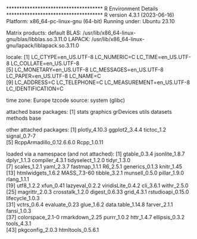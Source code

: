 ************************************* R Environment Details *************************************
R version 4.3.1 (2023-06-16)
Platform: x86_64-pc-linux-gnu (64-bit)
Running under: Ubuntu 23.10

Matrix products: default
BLAS:   /usr/lib/x86_64-linux-gnu/blas/libblas.so.3.11.0 
LAPACK: /usr/lib/x86_64-linux-gnu/lapack/liblapack.so.3.11.0

locale:
 [1] LC_CTYPE=en_US.UTF-8       LC_NUMERIC=C               LC_TIME=en_US.UTF-8        LC_COLLATE=en_US.UTF-8    
 [5] LC_MONETARY=en_US.UTF-8    LC_MESSAGES=en_US.UTF-8    LC_PAPER=en_US.UTF-8       LC_NAME=C                 
 [9] LC_ADDRESS=C               LC_TELEPHONE=C             LC_MEASUREMENT=en_US.UTF-8 LC_IDENTIFICATION=C       

time zone: Europe
tzcode source: system (glibc)

attached base packages:
[1] stats     graphics  grDevices utils     datasets  methods   base     

other attached packages:
[1] plotly_4.10.3            ggplot2_3.4.4            tictoc_1.2               signal_0.7-7            
[5] RcppArmadillo_0.12.6.6.0 Rcpp_1.0.11             

loaded via a namespace (and not attached):
 [1] gtable_0.3.4      jsonlite_1.8.7    dplyr_1.1.3       compiler_4.3.1    tidyselect_1.2.0  tidyr_1.3.0      
 [7] scales_1.2.1      yaml_2.3.7        fastmap_1.1.1     R6_2.5.1          generics_0.1.3    knitr_1.45       
[13] htmlwidgets_1.6.2 MASS_7.3-60       tibble_3.2.1      munsell_0.5.0     pillar_1.9.0      rlang_1.1.1      
[19] utf8_1.2.2        xfun_0.41         lazyeval_0.2.2    viridisLite_0.4.2 cli_3.6.1         withr_2.5.0      
[25] magrittr_2.0.3    crosstalk_1.2.0   digest_0.6.33     grid_4.3.1        rstudioapi_0.15.0 lifecycle_1.0.3  
[31] vctrs_0.6.4       evaluate_0.23     glue_1.6.2        data.table_1.14.8 farver_2.1.1      fansi_1.0.3      
[37] colorspace_2.1-0  rmarkdown_2.25    purrr_1.0.2       httr_1.4.7        ellipsis_0.3.2    tools_4.3.1      
[43] pkgconfig_2.0.3   htmltools_0.5.6.1
